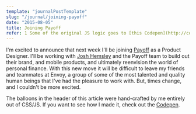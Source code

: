 ```yaml
---
template: "journalPostTemplate"
slug: "/journal/joining-payoff"
date: "2015-08-05"
title: Joining Payoff
refer: 1 Some of the original JS logic goes to [this Codepen](http://codepen.io/Bergability/pen/EjRRXx).
---
```


I'm excited to announce that next week I'll be joining [Payoff](https://www.payoff.com/) as a Product Designer. I'll be working with [Josh Hemsley](https://twitter.com/joshhemsley) and the Payoff team to build out their brand, and mobile products, and ultimately reenvision the world of personal finance. With this new move it will be difficult to leave my friends and teammates at Envoy, a group of some of the most talented and quality human beings that I've had the pleasure to work with. But, times change, and I couldn't be more excited.

The balloons in the header of this article were hand-crafted by me entirely out of CSS/JS. If you want to see how I made it, check out the [Codepen](http://codepen.io/jchoura/pen/vOvrJv).
